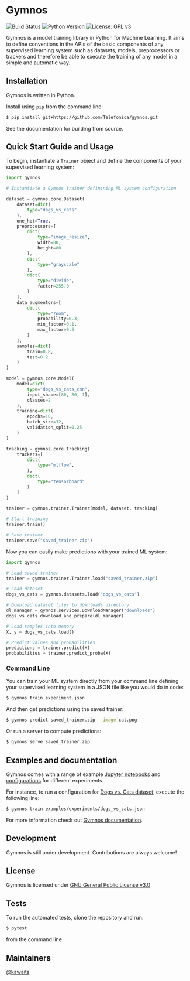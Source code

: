 # Gymnos
[![Build Status](https://dev.azure.com/pablolopezcoya/gymnos/_apis/build/status/Telefonica.gymnos?branchName=master)](https://dev.azure.com/pablolopezcoya/gymnos/_build/latest?definitionId=3&branchName=master)
 [![Python Version](https://img.shields.io/badge/python-3.6+-blue.svg)](https://www.python.org/downloads/release/python-369/)
 [![License: GPL v3](https://img.shields.io/badge/License-GPLv3-blue.svg)](https://www.gnu.org/licenses/gpl-3.0)

Gymnos is a model training library in Python for Machine Learning. It aims to define conventions in the APIs of the basic components of any supervised learning system such as datasets, models, preprocessors or trackers and therefore be able to execute the training of any model in a simple and automatic way.

## Installation

Gymnos is written in Python.

Install using `pip` from the command line:
```sh
$ pip install git+https://github.com/Telefonica/gymnos.git
```

See the documentation for building from source.

## Quick Start Guide and Usage
To begin, instantiate a `Trainer` object and define the components of your supervised learning system:

```py
import gymnos

# Instantiate a Gymnos trainer definining ML system configuration

dataset = gymnos.core.Dataset(
    dataset=dict(
        type="dogs_vs_cats"
    ),
    one_hot=True,
    preprocessors=[
        dict(
            type="image_resize",
            width=80,
            height=80
        ),
        dict(
            type="grayscale"
        ),
        dict(
            type="divide",
            factor=255.0
        )
    ],
    data_augmentors=[
        dict(
            type="zoom",
            probability=0.3,
            min_factor=0.1,
            max_factor=0.5
        )
    ],
    samples=dict(
        train=0.8,
        test=0.2
    )
)

model = gymnos.core.Model(
    model=dict(
        type="dogs_vs_cats_cnn",
        input_shape=[80, 80, 1],
        classes=2
    ),
    training=dict(
        epochs=10,
        batch_size=32,
        validation_split=0.25
    )
)

tracking = gymnos.core.Tracking(
    trackers=[
        dict(
            type="mlflow",
        ),
        dict(
            type="tensorboard"
        )
    ]
)

trainer = gymnos.trainer.Trainer(model, dataset, tracking)

# Start training
trainer.train()

# Save trainer
trainer.save("saved_trainer.zip")
```

Now you can easily make predictions with your trained ML system:
```py
import gymnos

# Load saved trainer
trainer = gymnos.trainer.Trainer.load("saved_trainer.zip")

# Load dataset
dogs_vs_cats = gymnos.datasets.load("dogs_vs_cats")

# Download dataset files to downloads directory
dl_manager = gymnos.services.DownloadManager("downloads")
dogs_vs_cats.download_and_prepare(dl_manager)

# Load samples into memory
X, y = dogs_vs_cats.load()

# Predict values and probabilities
predictions = trainer.predict(X)
probabilities = trainer.predict_proba(X)
```

### Command Line

You can train your ML system directly from your command line defining your supervised learning system in a JSON file like you would do in code:

```sh
$ gymnos train experiment.json
```

And then get predictions using the saved trainer:
```sh
$ gymnos predict saved_trainer.zip --image cat.png
```

Or run a server to compute predictions:
```sh
$ gymnos serve saved_trainer.zip
```

## Examples and documentation

Gymnos comes with a range of example [Jupyter notebooks](examples/notebooks) and [configurations](examples/experiments) for different experiments.

For instance, to run a configuration for [Dogs vs. Cats dataset](https://www.kaggle.com/c/dogs-vs-cats), execute the following line:
```sh
$ gymnos train examples/experiments/dogs_vs_cats.json
```

For more information check out [Gymnos documentation](http://readthedocs.tid.es/docs/gymnos).

## Development
Gymnos is still under development. Contributions are always welcome!.

## License
Gymnos is licensed under [GNU General Public License v3.0](LICENSE)

## Tests
To run the automated tests, clone the repository and run:
```sh
$ pytest
```
from the command line.

## Maintainers
[@kawaits](https://github.com/kawaits)
